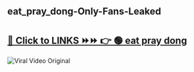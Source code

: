 
 ## eat_pray_dong-Only-Fans-Leaked

# <h2><a href="https://clipsfans.com/eat_pray_dong&ref=git">🔗 Click to LINKS ⏩⏩ 👉 🟢 eat pray dong </a></h2>

<a href="https://clipsfans.com/eat_pray_dong&ref=git" rel="nofollow" data-target="animated-image.originalLink"><img src="https://i.ibb.co.com/xMMVF88/686577567.gif" alt="Viral Video Original" style="max-width: 100%; display: inline-block;" data-target="animated-image.originalImage"></a>
